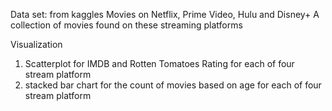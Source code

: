 Data set: from kaggles
Movies on Netflix, Prime Video, Hulu and Disney+
A collection of movies found on these streaming platforms

Visualization
1. Scatterplot for IMDB and Rotten Tomatoes Rating for each of four stream platform
2. stacked bar chart for the count of movies based on age for each of four stream platform
